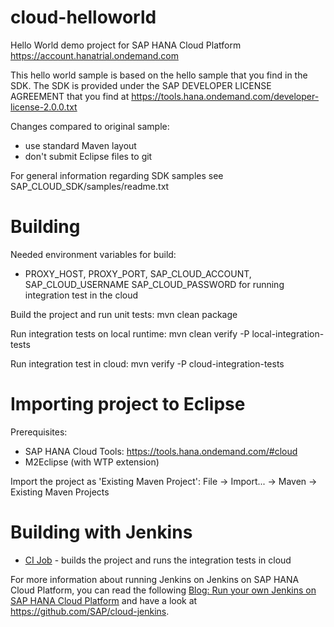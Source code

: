 cloud-helloworld
================

Hello World demo project for SAP HANA Cloud Platform https://account.hanatrial.ondemand.com

This hello world sample is based on the hello sample that you find in the SDK. The SDK is 
provided under the SAP DEVELOPER LICENSE AGREEMENT that you find at 
https://tools.hana.ondemand.com/developer-license-2.0.0.txt

Changes compared to original sample:
- use standard Maven layout
- don't submit Eclipse files to git

For general information regarding SDK samples see SAP_CLOUD_SDK/samples/readme.txt

# Building 

Needed environment variables for build:
- PROXY_HOST, PROXY_PORT, SAP_CLOUD_ACCOUNT, SAP_CLOUD_USERNAME SAP_CLOUD_PASSWORD for 
  running integration test in the cloud

Build the project and run unit tests:
mvn clean package

Run integration tests on local runtime:
mvn clean verify -P local-integration-tests

Run integration test in cloud:
mvn verify -P cloud-integration-tests

# Importing project to Eclipse

Prerequisites:
- SAP HANA Cloud Tools: https://tools.hana.ondemand.com/#cloud
- M2Eclipse (with WTP extension)

Import the project as 'Existing Maven Project': File -> Import... -> Maven -> Existing Maven Projects

# Building with Jenkins

- [CI Job](https://jenkinsp1940131088trial.hanatrial.ondemand.com/job/cloud-hello-world/) - builds the project and runs the integration tests in cloud

For more information about running Jenkins on Jenkins on SAP HANA Cloud Platform, you can read the following [Blog: Run your own Jenkins on SAP HANA Cloud Platform](http://scn.sap.com/community/developer-center/cloud-platform/blog/2013/10/11/run-your-own-jenkins-on-sap-hana-cloud-platform) and have a look at 
https://github.com/SAP/cloud-jenkins.


